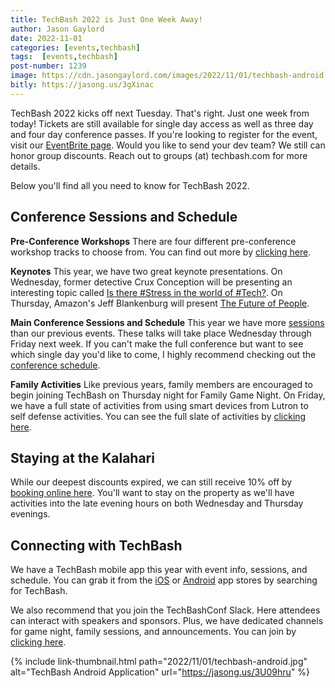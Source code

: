 ```yaml
---
title: TechBash 2022 is Just One Week Away!
author: Jason Gaylord
date: 2022-11-01
categories: [events,techbash]
tags:  [events,techbash]
post-number: 1239
image: https://cdn.jasongaylord.com/images/2022/11/01/techbash-android.jpg
bitly: https://jasong.us/3gXinac
---
```


TechBash 2022 kicks off next Tuesday. That's right. Just one week from today! Tickets are still available for single day access as well as three day and four day conference passes. If you're looking to register for the event, visit our [EventBrite page](https://jasong.us/3tFZ5to). Would you like to send your dev team? We still can honor group discounts. Reach out to groups (at) techbash.com for more details.

Below you'll find all you need to know for TechBash 2022.

## Conference Sessions and Schedule ##

**Pre-Conference Workshops**
There are four different pre-conference workshop tracks to choose from. You can find out more by [clicking here](https://jasong.us/3fGtXBl).

**Keynotes**
This year, we have two great keynote presentations. On Wednesday, former detective Crux Conception will be presenting an interesting topic called [Is there #Stress in the world of #Tech?](https://jasong.us/3ymy93f). On Thursday, Amazon's Jeff Blankenburg will present [The Future of People](https://jasong.us/3AdIeSI).

**Main Conference Sessions and Schedule**
This year we have more [sessions](https://jasong.us/tbsessions) than our previous events. These talks will take place Wednesday through Friday next week. If you can't make the full conference but want to see which single day you'd like to come, I highly recommend checking out the [conference schedule](https://jasong.us/tbschedule).

**Family Activities**
Like previous years, family members are encouraged to begin joining TechBash on Thursday night for Family Game Night. On Friday, we have a full state of activities from using smart devices from Lutron to self defense activities. You can see the full slate of activities by [clicking here](https://jasong.us/3Ty9ZMy).

## Staying at the Kalahari ##
While our deepest discounts expired, we can still receive 10% off by [booking online here](https://jasong.us/3ztM5tM). You'll want to stay on the property as we'll have activities into the late evening hours on both Wednesday and Thursday evenings.

## Connecting with TechBash ##
We have a TechBash mobile app this year with event info, sessions, and schedule. You can grab it from the [iOS](https://jasong.us/3SI7LsF) or [Android](https://jasong.us/3U09hru) app stores by searching for TechBash.

We also recommend that you join the TechBashConf Slack. Here attendees can interact with speakers and sponsors. Plus, we have dedicated channels for game night, family sessions, and announcements. You can join by [clicking here](https://jasong.us/3NhxJSM).

{% include link-thumbnail.html path="2022/11/01/techbash-android.jpg" alt="TechBash Android Application" url="https://jasong.us/3U09hru" %}